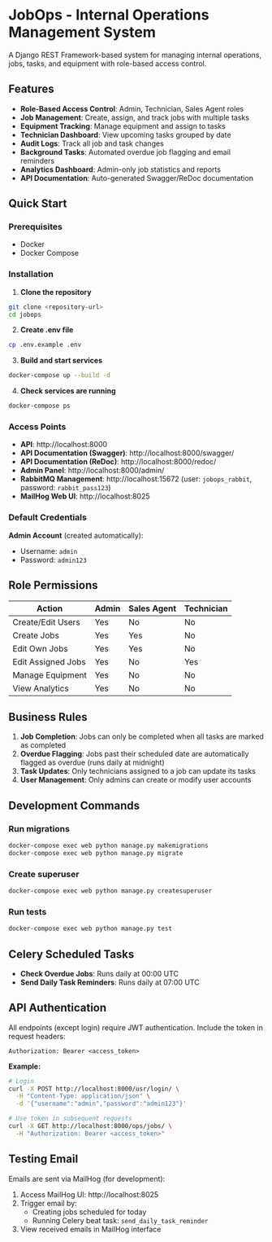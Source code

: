 # JobOps - Internal Operations Management System

A Django REST Framework-based system for managing internal operations, jobs, tasks, and equipment with role-based access control.

## Features

- **Role-Based Access Control**: Admin, Technician, Sales Agent roles
- **Job Management**: Create, assign, and track jobs with multiple tasks
- **Equipment Tracking**: Manage equipment and assign to tasks
- **Technician Dashboard**: View upcoming tasks grouped by date
- **Audit Logs**: Track all job and task changes
- **Background Tasks**: Automated overdue job flagging and email reminders
- **Analytics Dashboard**: Admin-only job statistics and reports
- **API Documentation**: Auto-generated Swagger/ReDoc documentation

## Quick Start

### Prerequisites

- Docker
- Docker Compose

### Installation

1. **Clone the repository**
```bash
git clone <repository-url>
cd jobops
```

2. **Create .env file**
```bash
cp .env.example .env
```

3. **Build and start services**
```bash
docker-compose up --build -d
```

4. **Check services are running**
```bash
docker-compose ps
```

### Access Points

- **API**: http://localhost:8000
- **API Documentation (Swagger)**: http://localhost:8000/swagger/
- **API Documentation (ReDoc)**: http://localhost:8000/redoc/
- **Admin Panel**: http://localhost:8000/admin/
- **RabbitMQ Management**: http://localhost:15672 (user: `jobops_rabbit`, password: `rabbit_pass123`)
- **MailHog Web UI**: http://localhost:8025

### Default Credentials

**Admin Account** (created automatically):
- Username: `admin`
- Password: `admin123`

## Role Permissions

| Action | Admin | Sales Agent | Technician |
|--------|-------|-------------|------------|
| Create/Edit Users | Yes | No | No |
| Create Jobs | Yes | Yes | No |
| Edit Own Jobs | Yes | Yes | No |
| Edit Assigned Jobs | Yes | No | Yes |
| Manage Equipment | Yes | No | No |
| View Analytics | Yes | No | No |

## Business Rules

1. **Job Completion**: Jobs can only be completed when all tasks are marked as completed
2. **Overdue Flagging**: Jobs past their scheduled date are automatically flagged as overdue (runs daily at midnight)
3. **Task Updates**: Only technicians assigned to a job can update its tasks
4. **User Management**: Only admins can create or modify user accounts

## Development Commands

### Run migrations
```bash
docker-compose exec web python manage.py makemigrations
docker-compose exec web python manage.py migrate
```

### Create superuser
```bash
docker-compose exec web python manage.py createsuperuser
```

### Run tests
```bash
docker-compose exec web python manage.py test
```

## Celery Scheduled Tasks

- **Check Overdue Jobs**: Runs daily at 00:00 UTC
- **Send Daily Task Reminders**: Runs daily at 07:00 UTC

## API Authentication

All endpoints (except login) require JWT authentication. Include the token in request headers:

```
Authorization: Bearer <access_token>
```

**Example:**
```bash
# Login
curl -X POST http://localhost:8000/usr/login/ \
  -H "Content-Type: application/json" \
  -d '{"username":"admin","password":"admin123"}'

# Use token in subsequent requests
curl -X GET http://localhost:8000/ops/jobs/ \
  -H "Authorization: Bearer <access_token>"
```

## Testing Email

Emails are sent via MailHog (for development):

1. Access MailHog UI: http://localhost:8025
2. Trigger email by:
   - Creating jobs scheduled for today
   - Running Celery beat task: `send_daily_task_reminder`
3. View received emails in MailHog interface
